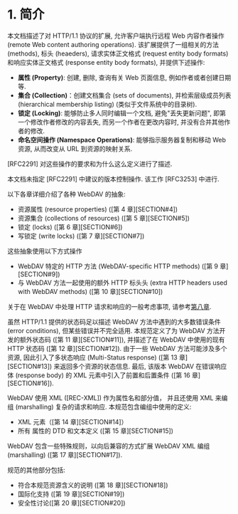 # 1. 简介

本文档描述了对 HTTP/1.1 协议的扩展, 允许客户端执行远程 Web 内容作者操作 (remote Web
content authoring operations). 该扩展提供了一组相关的方法 (methods),
标头 (heaeders), 请求实体正文格式 (request entity body formats) 和响应实体正文格式
(response entity body formats), 并提供下述操作:

- **属性 (Property)**: 创建, 删除, 查询有关 Web 页面信息, 例如作者或者创建日期等.
- **集合 (Collection)**：创建文档集合 (sets of documents),
  并检索层级成员列表 (hierarchical membership listing) (类似于文件系统中的目录树).
- **锁定 (Locking)**: 能够防止多人同时编辑一个文档, 避免"丢失更新问题",
  即第一个修改作者修改的内容丢失, 而另一个作者在更改内容时, 并没有合并其他作者的修改.
- **命名空间操作 (Namespace Operations)**: 能够指示服务器复制和移动 Web 资源,
  从而改变从 URL 到资源的映射关系.

[RFC2291] 对这些操作的要求和为什么这么定义进行了描述.

本文档未指定 [RFC2291] 中建议的版本控制操作. 该工作 [RFC3253] 中进行.

以下各章详细介绍了各种 WebDAV 的抽象:

- 资源属性 (resource properties) ([第 4 章][SECTION#4])
- 资源集合 (collections of resources) ([第 5 章][SECTION#5])
- 锁定 (locks) ([第 6 章][SECTION#6])
- 写锁定 (write locks) ([第 7 章][SECTION#7])

这些抽象使用以下方式操作

- WebDAV 特定的 HTTP 方法 (WebDAV-specific HTTP methods) ([第 9 章][SECTION#9])
- 与 WebDAV 方法一起使用的额外 HTTP 标头头 (extra HTTP headers used with
  WebDAV methods) ([第 10 章][SECTION#10])

关于在 WebDAV 中处理 HTTP 请求和响应的一般考虑事项,
请参考[第八章](./8_General%20Request%20and%20Response%20Handling.md).

虽然 HTTP/1.1 提供的状态码足以描述 WebDAV 方法中遇到的大多数错误条件 (error conditions),
但某些错误并不完全适用.
本规范定义了为 WebDAV 方法开发的额外状态码 ([第 11 章][SECTION#11]),
并描述了在 WebDAV 中使用的现有 HTTP 状态码 ([第 12 章][SECTION#12]).
由于一些 WebDAV 方法可能涉及多个资源, 因此引入了多状态响应 (Multi-Status response)
([第 13 章][SECTION#13]) 来返回多个资源的状态信息.
最后, 该版本 WebDAV 在错误响应体 (response body) 的 XML 元素中引入了前置和后置条件
([第 16 章][SECTION#16]).

WebDAV 使用 XML ([REC-XML]) 作为属性名和部分值，
并且还使用 XML 来编组 (marshalling) 复杂的请求和响应. 本规范包含编组中使用的定义:

- XML 元素（[第 14 章][SECTION#14]）
- 所有 属性的 DTD 和文本定义 ([第 15 章][SECTION#15])

WebDAV 包含一些特殊规则，以向后兼容的方式扩展 WebDAV XML 编组 (marshalling)
([第 17 章][SECTION#17]).

规范的其他部分包括:

- 符合本规范资源含义的说明 ([第 18 章][SECTION#18])
- 国际化支持 ([第 19 章][SECTION#19])
- 安全性讨论([第 20 章][SECTION#20])
